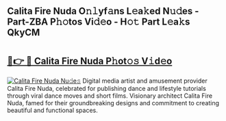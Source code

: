 ## Calita Fire Nuda O𝚗𝚕yf𝚊ns L𝚎a𝚔ed N𝚞𝚍es - Part-ZBA P𝚑𝚘tos Vi𝚍𝚎o - H𝚘𝚝 Part L𝚎a𝚔s QkyCM

# <h2><a href="http://kfcvd65.oniu.top/?m=Calita+Fire+Nuda">🔗👉 🔴 Calita Fire Nuda P𝚑ot𝚘𝚜 V𝚒d𝚎o</a></h2>

[![Calita Fire Nuda Nu𝚍e𝚜](https://i.imgur.com/0qMVB7G.gif)](http://kfcvd65.oniu.top/?m=Calita+Fire+Nuda)
Digital media artist and amusement provider Calita Fire Nuda, celebrated for publishing dance and lifestyle tutorials through viral dance moves and short films. Visionary architect Calita Fire Nuda, famed for their groundbreaking designs and commitment to creating beautiful and functional spaces.  
